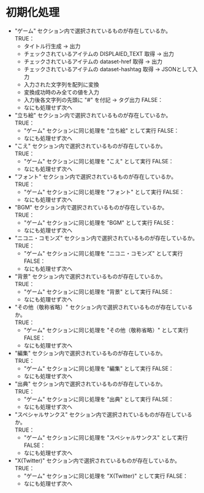 # 初期化処理

- "ゲーム" セクション内で選択されているものが存在しているか。  
	TRUE：  
	- タイトル行生成 -> 出力
	- チェックされているアイテムの DISPLAIED_TEXT 取得 -> 出力
	- チェックされているアイテムの dataset-href 取得 -> 出力
	- チェックされているアイテムの dataset-hashtag 取得 -> JSONとして入力
	- 入力された文字列を配列に変換
	- 変換成功時のみ全ての値を入力
	- 入力後各文字列の先頭に "#" を付記 -> タグ出力
	FALSE：  
	- なにも処理せず次へ
- "立ち絵" セクション内で選択されているものが存在しているか。  
	TRUE：  
	- "ゲーム" セクションに同じ処理を "立ち絵" として実行
	FALSE：  
	- なにも処理せず次へ
- "こえ" セクション内で選択されているものが存在しているか。  
	TRUE：  
	- "ゲーム" セクションに同じ処理を "こえ" として実行
	FALSE：  
	- なにも処理せず次へ
- "フォント" セクション内で選択されているものが存在しているか。  
	TRUE：  
	- "ゲーム" セクションに同じ処理を "フォント" として実行
	FALSE：  
	- なにも処理せず次へ
- "BGM" セクション内で選択されているものが存在しているか。  
	TRUE：  
	- "ゲーム" セクションに同じ処理を "BGM" として実行
	FALSE：  
	- なにも処理せず次へ
- "ニコニ・コモンズ" セクション内で選択されているものが存在しているか。  
	TRUE：  
	- "ゲーム" セクションに同じ処理を "ニコニ・コモンズ" として実行
	FALSE：  
	- なにも処理せず次へ
- "背景" セクション内で選択されているものが存在しているか。  
	TRUE：  
	- "ゲーム" セクションに同じ処理を "背景" として実行
	FALSE：  
	- なにも処理せず次へ
- "その他（敬称省略）" セクション内で選択されているものが存在しているか。  
	TRUE：  
	- "ゲーム" セクションに同じ処理を "その他（敬称省略）" として実行
	FALSE：  
	- なにも処理せず次へ
- "編集" セクション内で選択されているものが存在しているか。  
	TRUE：  
	- "ゲーム" セクションに同じ処理を "編集" として実行
	FALSE：  
	- なにも処理せず次へ
- "出典" セクション内で選択されているものが存在しているか。  
	TRUE：  
	- "ゲーム" セクションに同じ処理を "出典" として実行
	FALSE：  
	- なにも処理せず次へ
- "スペシャルサンクス" セクション内で選択されているものが存在しているか。  
	TRUE：  
	- "ゲーム" セクションに同じ処理を "スペシャルサンクス" として実行
	FALSE：  
	- なにも処理せず次へ
- "X(Twitter)" セクション内で選択されているものが存在しているか。  
	TRUE：  
	- "ゲーム" セクションに同じ処理を "X(Twitter)" として実行
	FALSE：  
	- なにも処理せず次へ
